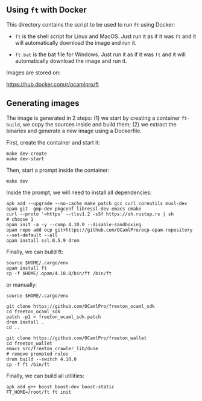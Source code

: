 
## Using `ft` with Docker

This directory contains the script to be used to run `ft` using Docker:

* `ft` is the shell script for Linux and MacOS. Just run it as if it
  was `ft` and it will automatically download the image and run it.

* `ft.bat` is the bat file for Windows. Just run it as if it
  was `ft` and it will automatically download the image and run it.

Images are stored on:

https://hub.docker.com/r/ocamlpro/ft

## Generating images

The image is generated in 2 steps: (1) we start by creating a
container `ft-build`, we copy the sources inside and build them; (2)
we extract the binaries and generate a new image using a Dockerfile.

First, create the container and start it:
```
make dev-create
make dev-start
```

Then, start a prompt inside the container:
```
make dev
```

Inside the prompt, we will need to install all dependencies:
```
apk add --upgrade --no-cache make patch gcc curl coreutils musl-dev opam git  gmp-dev pkgconf libressl-dev emacs cmake 
curl --proto '=https' --tlsv1.2 -sSf https://sh.rustup.rs | sh
# choose 1
opam init -a -y --comp 4.10.0 --disable-sandboxing
opam repo add ocp git+https://github.com/OCamlPro/ocp-opam-repository --set-default --all
opam install ssl.0.5.9 drom
```

Finally, we can build ft:
```
source $HOME/.cargo/env
opam install ft
cp -f $HOME/.opam/4.10.0/bin/ft /bin/ft
```

or manually:
```
source $HOME/.cargo/env
```

```
git clone https://github.com/OCamlPro/freeton_ocaml_sdk
cd freeton_ocaml_sdk
patch -p1 < freeton_ocaml_sdk.patch
drom install .
cd ..
```

```
git clone https://github.com/OCamlPro/freeton_wallet
cd freeton_wallet
emacs src/freeton_crawler_lib/dune
# remove promoted rules
drom build --switch 4.10.0
cp -f ft /bin/ft
```

Finally, we can build all utilities:
```
apk add g++ boost boost-dev boost-static
FT_HOME=/root/ft ft init
```

